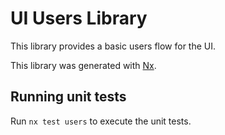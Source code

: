 # UI Users Library

This library provides a basic users flow for the UI.

This library was generated with [Nx](https://nx.dev).

## Running unit tests

Run `nx test users` to execute the unit tests.
